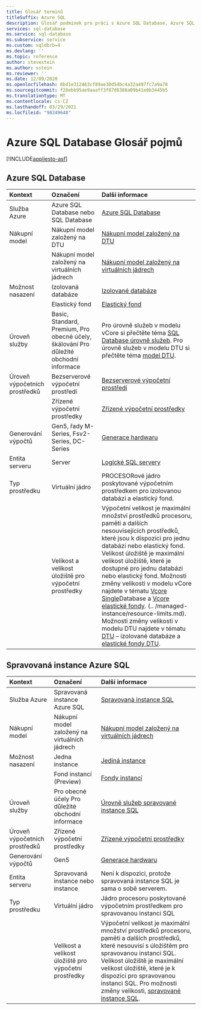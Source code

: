 ```yaml
---
title: Glosář termínů
titleSuffix: Azure SQL
description: Glosář podmínek pro práci s Azure SQL Database, Azure SQL Managed instance a SQL na virtuálním počítači Azure.
services: sql-database
ms.service: sql-database
ms.subservice: service
ms.custom: sqldbrb=4
ms.devlang: ''
ms.topic: reference
author: stevestein
ms.author: sstein
ms.reviewer: ''
ms.date: 12/09/2020
ms.openlocfilehash: 8bd1e312463cf89ae30d54bc4a32a497fc7a9a78
ms.sourcegitcommit: f28ebb95ae9aaaff3f87d8388a09b41e0b3445b5
ms.translationtype: MT
ms.contentlocale: cs-CZ
ms.lasthandoff: 03/29/2021
ms.locfileid: "98249648"
---
```

# <a name="azure-sql-database-glossary-of-terms"></a>Azure SQL Database Glosář pojmů
[!INCLUDE[appliesto-asf](includes/appliesto-asf.md)]

## <a name="azure-sql-database"></a>Azure SQL Database

|Kontext|Označení|Další informace|
|:---|:---|:---|
|Služba Azure|Azure SQL Database nebo SQL Database|[Azure SQL Database](database/sql-database-paas-overview.md)|
|Nákupní model|Nákupní model založený na DTU|[Nákupní model založený na DTU](database/service-tiers-dtu.md)|
||Nákupní model založený na virtuálních jádrech|[Nákupní model založený na virtuálních jádrech](database/service-tiers-vcore.md)|
|Možnost nasazení |Izolovaná databáze|[Izolované databáze](database/single-database-overview.md)|
||Elastický fond|[Elastický fond](database/elastic-pool-overview.md)|
|Úroveň služby|Basic, Standard, Premium, Pro obecné účely, škálování Pro důležité obchodní informace|Pro úrovně služeb v modelu vCore si přečtěte téma [SQL Database úrovně služeb](database/service-tiers-vcore.md#service-tiers). Pro úrovně služeb v modelu DTU si přečtěte téma [model DTU](database/service-tiers-dtu.md#compare-the-dtu-based-service-tiers).|
|Úroveň výpočetních prostředků|Bezserverové výpočetní prostředí|[Bezserverové výpočetní prostředí](database/service-tiers-vcore.md#compute-tiers)
||Zřízené výpočetní prostředky|[Zřízené výpočetní prostředky](database/service-tiers-vcore.md#compute-tiers)
|Generování výpočtů|Gen5, řady M-Series, Fsv2-Series, DC-Series|[Generace hardwaru](database/service-tiers-vcore.md#hardware-generations)
|Entita serveru| Server |[Logické SQL servery](database/logical-servers.md)|
|Typ prostředku|Virtuální jádro|PROCESORové jádro poskytované výpočetním prostředkem pro izolovanou databázi a elastický fond. |
||Velikost a velikost úložiště pro výpočetní prostředky|Výpočetní velikost je maximální množství prostředků procesoru, paměti a dalších nesouvisejících prostředků, které jsou k dispozici pro jednu databázi nebo elastický fond.  Velikost úložiště je maximální velikost úložiště, které je dostupné pro jednu databázi nebo elastický fond. Možnosti změny velikosti v modelu vCore najdete v tématu [Vcore Single](database/resource-limits-vcore-single-databases.md)Database a [Vcore elastické fondy](database/resource-limits-vcore-elastic-pools.md).  (.. /managed-instance/resource-limits.md).  Možnosti změny velikosti v modelu DTU najdete v tématu [DTU](database/resource-limits-dtu-single-databases.md) – izolované databáze a [elastické fondy DTU](database/resource-limits-dtu-elastic-pools.md).

## <a name="azure-sql-managed-instance"></a>Spravovaná instance Azure SQL

|Kontext|Označení|Další informace|
|:---|:---|:---|
|Služba Azure|Spravovaná instance Azure SQL|[Spravovaná instance SQL](managed-instance/sql-managed-instance-paas-overview.md)|
|Nákupní model|Nákupní model založený na virtuálních jádrech|[Nákupní model založený na virtuálních jádrech](database/service-tiers-vcore.md)|
|Možnost nasazení |Jedna instance|[Jediná instance](managed-instance/sql-managed-instance-paas-overview.md)|
||Fond instancí (Preview)|[Fondy instancí](managed-instance/instance-pools-overview.md)|
|Úroveň služby|Pro obecné účely Pro důležité obchodní informace|[Úrovně služeb spravované instance SQL](managed-instance/sql-managed-instance-paas-overview.md#service-tiers)|
|Úroveň výpočetních prostředků|Zřízené výpočetní prostředky|[Zřízené výpočetní prostředky](database/service-tiers-vcore.md#compute-tiers)|
|Generování výpočtů|Gen5|[Generace hardwaru](database/service-tiers-vcore.md#hardware-generations)
|Entita serveru|Spravovaná instance nebo instance| Není k dispozici, protože spravovaná instance SQL je sama o sobě serverem. |
|Typ prostředku|Virtuální jádro|Jádro procesoru poskytované výpočetním prostředkem pro spravovanou instanci SQL|
||Velikost a velikost úložiště pro výpočetní prostředky|Výpočetní velikost je maximální množství prostředků procesoru, paměti a dalších prostředků, které nesouvisí s úložištěm pro spravovanou instanci SQL.  Velikost úložiště je maximální velikost úložiště, které je k dispozici pro spravovanou instanci SQL.  Pro možnosti změny velikosti, [spravované instance SQL](managed-instance/resource-limits.md). |
